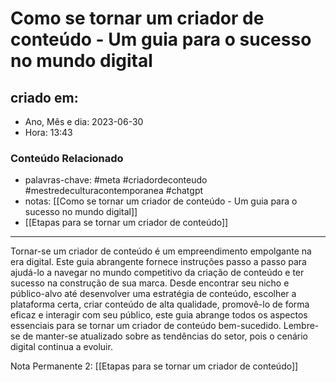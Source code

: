 # Como se tornar um criador de conteúdo - Um guia para o sucesso no mundo digital

## criado em: 
-  Ano, Mês e dia: 2023-06-30
- Hora: 13:43

### Conteúdo Relacionado
- palavras-chave: #meta #criadordeconteudo #mestredeculturacontemporanea #chatgpt 
- notas: [[Como se tornar um criador de conteúdo - Um guia para o sucesso no mundo digital]]
- [[Etapas para se tornar um criador de conteúdo]]

---

Tornar-se um criador de conteúdo é um empreendimento empolgante na era digital. Este guia abrangente fornece instruções passo a passo para ajudá-lo a navegar no mundo competitivo da criação de conteúdo e ter sucesso na construção de sua marca. Desde encontrar seu nicho e público-alvo até desenvolver uma estratégia de conteúdo, escolher a plataforma certa, criar conteúdo de alta qualidade, promovê-lo de forma eficaz e interagir com seu público, este guia abrange todos os aspectos essenciais para se tornar um criador de conteúdo bem-sucedido. Lembre-se de manter-se atualizado sobre as tendências do setor, pois o cenário digital continua a evoluir.

Nota Permanente 2: [[Etapas para se tornar um criador de conteúdo]]
